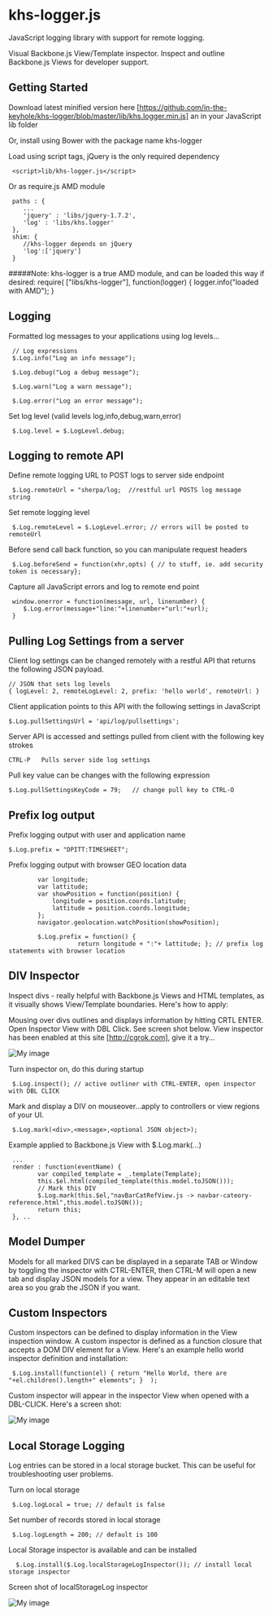 khs-logger.js
=============

JavaScript logging library with support for remote logging. 

Visual Backbone.js View/Template inspector. Inspect and outline Backbone.js Views for developer support.


Getting Started
---------------

Download latest minified version here [https://github.com/in-the-keyhole/khs-logger/blob/master/lib/khs.logger.min.js] an in your JavaScript lib folder

Or, install using Bower with the package name khs-logger
	
Load using script tags, jQuery is the only required dependency

     <script>lib/khs-logger.js</script>
     
Or as require.js AMD module


	 paths : {
		...
		'jquery' : 'libs/jquery-1.7.2',
		'log' : 'libs/khs.logger'
	 },
	 shim: {
		//khs-logger depends on jQuery
		'log':['jquery']
	 }

#####Note: khs-logger is a true AMD module, and can be loaded this way if desired:
	 require( ["libs/khs-logger"], function(logger) {
		logger.info("loaded with AMD");
	 }

Logging
-------
Formatted log messages to your applications using log levels... 

     // Log expressions 
     $.Log.info("Log an info message");
     
     $.Log.debug("Log a debug message");
            
     $.Log.warn("Log a warn message");
     
     $.Log.error("Log an error message");
          
Set log level (valid levels log,info,debug,warn,error)
 
     $.Log.level = $.LogLevel.debug;    
 
Logging to remote API
---------------------
Define remote logging URL to POST logs to server side endpoint
 
     $.Log.remoteUrl = "sherpa/log;  //restful url POSTS log message string
      
Set remote logging level

     $.Log.remoteLevel = $.LogLevel.error; // errors will be posted to remoteUrl
     
Before send call back function, so you can manipulate request headers

     $.Log.beforeSend = function(xhr,opts) { // to stuff, ie. add security token is necessary};     
     
Capture all JavaScript errors and log to remote end point                   
  
     window.onerror = function(message, url, linenumber) {
		$.Log.error(message+"line:"+linenumber+"url:"+url);
	 }
	 
Pulling Log Settings from a server
----------------------------------
Client log settings can be changed remotely with a restful API that returns the following JSON payload.

	// JSON that sets log levels
	{ logLevel: 2, remoteLogLevel: 2, prefix: 'hello world', remoteUrl: }
	
Client application points to this API with the following settings in JavaScript 

	$.Log.pullSettingsUrl = 'api/log/pullsettings';
	
Server API is accessed and settings pulled from client with the following key strokes

	CTRL-P   Pulls server side log settings 
	
Pull key value can be changes with the following expression 

	$.Log.pullSettingsKeyCode = 79;   // change pull key to CTRL-O	
	
Prefix log output
-----------------
Prefix logging output with user and application name 

    $.Log.prefix = "DPITT:TIMESHEET"; 
    
Prefix logging output with browser GEO location data

	        var longitude;
	        var lattitude;
			var showPosition = function(position) { 
			    longitude = position.coords.latitude;
			    lattitude = position.coords.longitude;
			};
			navigator.geolocation.watchPosition(showPosition);

			$.Log.prefix = function() { 
                       return longitude + ":"+ lattitude; }; // prefix log statements with browser location


DIV Inspector
--------------
Inspect divs - really helpful with Backbone.js Views and HTML templates, as it visually shows View/Template boundaries. Here's how to apply:

Mousing over divs outlines and displays information by hitting CRTL ENTER. Open Inspector View with DBL Click. See screen shot below.
View inspector has been enabled at this site [http://cgrok.com], give it a try...

![My image](https://raw.github.com/in-the-keyhole/khs-logger/master/screen.png)


Turn inspector on, do this during startup

     $.Log.inspect(); // active outliner with CTRL-ENTER, open inspector with DBL CLICK

Mark and display a DIV on mouseover...apply to controllers or view regions of your UI. 

     $.Log.mark(<div>,<message>,<optional JSON object>);
     
Example applied to Backbone.js View with $.Log.mark(...) 
     
     ...
     render : function(eventName) {
			var compiled_template = _.template(Template);
			this.$el.html(compiled_template(this.model.toJSON()));
			// Mark this DIV
            $.Log.mark(this.$el,"navBarCatRefView.js -> navbar-cateory-reference.html",this.model.toJSON());	
			return this;
	 }, ..

Model Dumper
------------
Models for all marked DIVS can be displayed in a separate TAB or Window by toggling the inspector with CTRL-ENTER, then CTRL-M will open a
new tab and display JSON models for a view. They appear in an editable text area so you grab the JSON if you want. 


Custom Inspectors
-----------------
Custom inspectors can be defined to display information in the View inspection window. A custom inspector is defined as a function closure
that accepts a DOM DIV element for a View. Here's an example hello world inspector definition and installation:

     $.Log.install(function(el) { return "Hello World, there are "+el.children().length+" elements"; }  );

Custom inspector will appear in the inspector View when opened with a DBL-CLICK. Here's a screen shot:

![My image](https://raw.github.com/in-the-keyhole/khs-logger/master/inspector.png)


Local Storage Logging
---------------------
Log entries can be stored in a local storage bucket. This can be useful for troubleshooting user problems. 

Turn on local storage

     $.Log.logLocal = true; // default is false 
     
Set number of records stored in local storage

     $.Log.logLength = 200; // default is 100

     
Local Storage inspector is available and can be installed

      $.Log.install($.Log.localStorageLogInspector()); // install local storage inspector

Screen shot of localStorageLog inspector

![My image](https://raw.github.com/in-the-keyhole/khs-logger/master/local-inspector.png)




